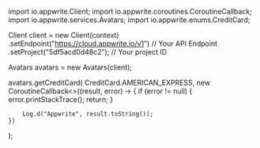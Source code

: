 import io.appwrite.Client;
import io.appwrite.coroutines.CoroutineCallback;
import io.appwrite.services.Avatars;
import io.appwrite.enums.CreditCard;

Client client = new Client(context)
    .setEndpoint("https://cloud.appwrite.io/v1") // Your API Endpoint
    .setProject("5df5acd0d48c2"); // Your project ID

Avatars avatars = new Avatars(client);

avatars.getCreditCard(
    CreditCard.AMERICAN_EXPRESS,
    new CoroutineCallback<>((result, error) -> {
        if (error != null) {
            error.printStackTrace();
            return;
        }

        Log.d("Appwrite", result.toString());
    })
);